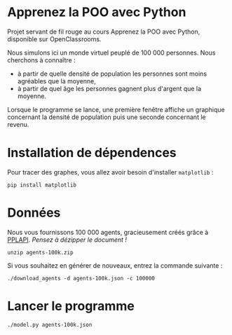# Apprenez la POO avec Python

Projet servant de fil rouge au cours Apprenez la POO avec Python, disponible sur OpenClassrooms. 

Nous simulons ici un monde virtuel peuplé de 100 000 personnes. Nous cherchons à connaître :
- à partir de quelle densité de population les personnes sont moins agréables que la moyenne,
- à partir de quel âge les personnes gagnent plus d'argent que la moyenne.

Lorsque le programme se lance, une première fenêtre affiche un graphique concernant la densité de population puis une seconde concernant le revenu.

# Installation de dépendences

Pour tracer des graphes, vous allez avoir besoin d'installer `matplotlib` :

    pip install matplotlib

# Données

Nous vous fournissons 100 000 agents, gracieusement créés grâce à [PPLAPI](http://pplapi.com). 
*Pensez à dézipper le document !*

    unzip agents-100k.zip

Si vous souhaitez en générer de nouveaux, entrez la commande suivante :

    ./download_agents -d agents-100k.json -c 100000

# Lancer le programme

    ./model.py agents-100k.json
